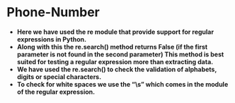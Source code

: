 # Phone-Number 
* **Here we have used the re module that provide support for regular expressions in Python.**
* **Along with this the re.search() method returns False (if the first parameter is not found in the second parameter) This method is best suited for testing a regular expression more than extracting data.**
* **We have used the re.search() to check the validation of alphabets, digits or special characters.**
* **To check for white spaces we use the “\s” which comes in the module of the regular expression.**
